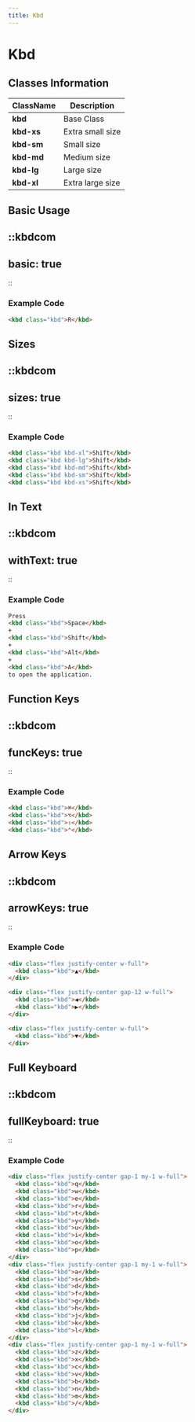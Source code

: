 ```yaml
---
title: Kbd
---
```


# Kbd

## Classes Information

| ClassName  | Description      |
| ---------- | ---------------- |
| **kbd**    | Base Class       |
| **kbd-xs** | Extra small size |
| **kbd-sm** | Small size       |
| **kbd-md** | Medium size      |
| **kbd-lg** | Large size       |
| **kbd-xl** | Extra large size |

## Basic Usage

::kbdcom
---
basic: true
---
::

### Example Code

```html [html]
<kbd class="kbd">R</kbd>

```

## Sizes

::kbdcom
---
sizes: true
---
::

### Example Code

```html [html]
<kbd class="kbd kbd-xl">Shift</kbd>
<kbd class="kbd kbd-lg">Shift</kbd>
<kbd class="kbd kbd-md">Shift</kbd>
<kbd class="kbd kbd-sm">Shift</kbd>
<kbd class="kbd kbd-xs">Shift</kbd>
```

## In Text

::kbdcom
---
withText: true
---
::

### Example Code

```html [html]
Press
<kbd class="kbd">Space</kbd>
+
<kbd class="kbd">Shift</kbd>
+
<kbd class="kbd">Alt</kbd>
+
<kbd class="kbd">A</kbd>
to open the application.

```

## Function Keys

::kbdcom
---
funcKeys: true
---
::

### Example Code

```html [html]
<kbd class="kbd">⌘</kbd>
<kbd class="kbd">⌥</kbd>
<kbd class="kbd">⇧</kbd>
<kbd class="kbd">⌃</kbd>

```

## Arrow Keys

::kbdcom
---
arrowKeys: true
---
::

### Example Code

```html [html]
<div class="flex justify-center w-full">
  <kbd class="kbd">▲</kbd>
</div>

<div class="flex justify-center gap-12 w-full">
  <kbd class="kbd">◀︎</kbd>
  <kbd class="kbd">▶︎</kbd>
</div>

<div class="flex justify-center w-full">
  <kbd class="kbd">▼</kbd>
</div>

```

## Full Keyboard

::kbdcom
---
fullKeyboard: true
---
::

### Example Code

```html [html]
<div class="flex justify-center gap-1 my-1 w-full">
  <kbd class="kbd">q</kbd>
  <kbd class="kbd">w</kbd>
  <kbd class="kbd">e</kbd>
  <kbd class="kbd">r</kbd>
  <kbd class="kbd">t</kbd>
  <kbd class="kbd">y</kbd>
  <kbd class="kbd">u</kbd>
  <kbd class="kbd">i</kbd>
  <kbd class="kbd">o</kbd>
  <kbd class="kbd">p</kbd>
</div>
<div class="flex justify-center gap-1 my-1 w-full">
  <kbd class="kbd">a</kbd>
  <kbd class="kbd">s</kbd>
  <kbd class="kbd">d</kbd>
  <kbd class="kbd">f</kbd>
  <kbd class="kbd">g</kbd>
  <kbd class="kbd">h</kbd>
  <kbd class="kbd">j</kbd>
  <kbd class="kbd">k</kbd>
  <kbd class="kbd">l</kbd>
</div>
<div class="flex justify-center gap-1 my-1 w-full">
  <kbd class="kbd">z</kbd>
  <kbd class="kbd">x</kbd>
  <kbd class="kbd">c</kbd>
  <kbd class="kbd">v</kbd>
  <kbd class="kbd">b</kbd>
  <kbd class="kbd">n</kbd>
  <kbd class="kbd">m</kbd>
  <kbd class="kbd">/</kbd>
</div>

```
